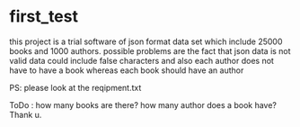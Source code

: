 # first_test
this project is a trial software of json format data set which include 25000 books and 1000 authors. possible problems are the fact that json data is not valid data could include false characters and also each author does not have to have a book whereas each book should have an author

PS:  please look at the reqipment.txt

ToDo :
how many books are there?  how many author does a book have?
Thank u.
